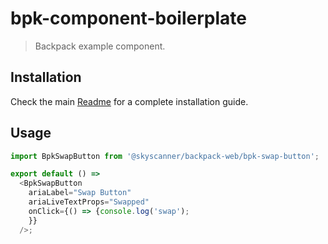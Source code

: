 # bpk-component-boilerplate

> Backpack example component.

## Installation

Check the main [Readme](https://github.com/skyscanner/backpack#usage) for a complete installation guide.

## Usage

```ts
import BpkSwapButton from '@skyscanner/backpack-web/bpk-swap-button';

export default () =>
  <BpkSwapButton
    ariaLabel="Swap Button"
    ariaLiveTextProps="Swapped"
    onClick={() => {console.log('swap');
    }}
  />;
```
